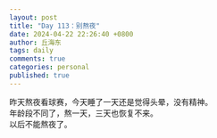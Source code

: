 ```yaml
---
layout: post
title: "Day 113：别熬夜"
date: 2024-04-22 22:26:40 +0800
author: 丘海东 
tags: daily
comments: true
categories: personal
published: true
---
```

昨天熬夜看球赛，今天睡了一天还是觉得头晕，没有精神。  
年龄段不同了，熬一天，三天也恢复不来。  
以后不能熬夜了。

